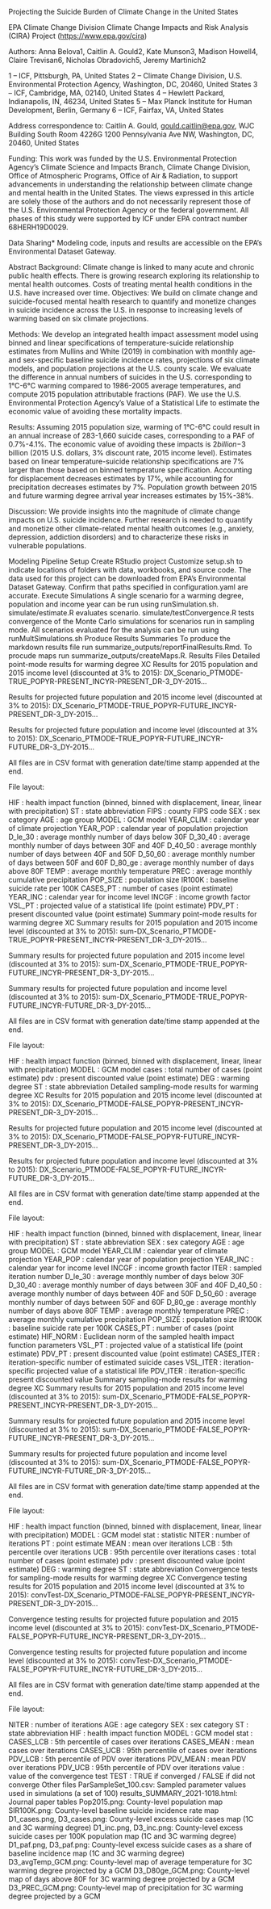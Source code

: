 Projecting the Suicide Burden of Climate Change in the United States

EPA Climate Change Division Climate Change Impacts and Risk Analysis (CIRA) Project (https://www.epa.gov/cira)

Authors: Anna Belova1, Caitlin A. Gould2, Kate Munson3, Madison Howell4, Claire Trevisan6, Nicholas Obradovich5, Jeremy Martinich2

1 – ICF, Pittsburgh, PA, United States 2 – Climate Change Division, U.S. Environmental Protection Agency, Washington, DC, 20460, United States 3 – ICF, Cambridge, MA, 02140, United States 4 – Hewlett Packard, Indianapolis, IN, 46234, United States 5 – Max Planck Institute for Human Development, Berlin, Germany 6 – ICF, Fairfax, VA, United States

Address correspondence to: Caitlin A. Gould, gould.caitlin@epa.gov, WJC Building South Room 4226G 1200 Pennsylvania Ave NW, Washington, DC, 20460, United States

Funding: This work was funded by the U.S. Environmental Protection Agency’s Climate Science and Impacts Branch, Climate Change Division, Office of Atmospheric Programs, Office of Air & Radiation, to support advancements in understanding the relationship between climate change and mental health in the United States. The views expressed in this article are solely those of the authors and do not necessarily represent those of the U.S. Environmental Protection Agency or the federal government. All phases of this study were supported by ICF under EPA contract number 68HERH19D0029.

Data Sharing* Modeling code, inputs and results are accessible on the EPA’s Environmental Dataset Gateway.

Abstract
Background: Climate change is linked to many acute and chronic public health effects. There is growing research exploring its relationship to mental health outcomes. Costs of treating mental health conditions in the U.S. have increased over time. Objectives: We build on climate change and suicide-focused mental health research to quantify and monetize changes in suicide incidence across the U.S. in response to increasing levels of warming based on six climate projections.

Methods: We develop an integrated health impact assessment model using binned and linear specifications of temperature-suicide relationship estimates from Mullins and White (2019) in combination with monthly age- and sex-specific baseline suicide incidence rates, projections of six climate models, and population projections at the U.S. county scale. We evaluate the difference in annual numbers of suicides in the U.S. corresponding to 1°C-6°C warming compared to 1986-2005 average temperatures, and compute 2015 population attributable fractions (PAF). We use the U.S. Environmental Protection Agency’s Value of a Statistical Life to estimate the economic value of avoiding these mortality impacts.

Results: Assuming 2015 population size, warming of 1°C-6°C could result in an annual increase of 283-1,660 suicide cases, corresponding to a PAF of 0.7%-4.1%. The economic value of avoiding these impacts is $2 billion-$3 billion (2015 U.S. dollars, 3% discount rate, 2015 income level). Estimates based on linear temperature-suicide relationship specifications are 7% larger than those based on binned temperature specification. Accounting for displacement decreases estimates by 17%, while accounting for precipitation decreases estimates by 7%. Population growth between 2015 and future warming degree arrival year increases estimates by 15%-38%.

Discussion: We provide insights into the magnitude of climate change impacts on U.S. suicide incidence. Further research is needed to quantify and monetize other climate-related mental health outcomes (e.g., anxiety, depression, addiction disorders) and to characterize these risks in vulnerable populations.

Modeling Pipeline
Setup
Create RStudio project
Customize setup.sh to indicate locations of folders with data, workbooks, and source code. The data used for this project can be downloaded from EPA’s Environmental Dataset Gateway.
Confirm that paths specified in configuration.yaml are accurate.
Execute Simulations
A single scenario for a warming degree, population and income year can be run using runSimulation.sh.
simulate/estimate.R evaluates scenario.
simulate/testConvergence.R tests convergence of the Monte Carlo simulations for scenarios run in sampling mode.
All scenarios evaluated for the analysis can be run using runMultSimulations.sh
Produce Results Summaries
To produce the markdown results file run summarize_outputs/reportFinalResults.Rmd.
To procude maps run summarize_outputs/createMaps.R.
Results Files
Detailed point-mode results for warming degree XC
Results for 2015 population and 2015 income level (discounted at 3% to 2015): DX_Scenario_PTMODE-TRUE_POPYR-PRESENT_INCYR-PRESENT_DR-3_DY-2015…

Results for projected future population and 2015 income level (discounted at 3% to 2015): DX_Scenario_PTMODE-TRUE_POPYR-FUTURE_INCYR-PRESENT_DR-3_DY-2015…

Results for projected future population and income level (discounted at 3% to 2015): DX_Scenario_PTMODE-TRUE_POPYR-FUTURE_INCYR-FUTURE_DR-3_DY-2015…

All files are in CSV format with generation date/time stamp appended at the end.

File layout:

HIF : health impact function (binned, binned with displacement, linear, linear with precipitation)
ST : state abbreviation
FIPS : county FIPS code
SEX : sex category
AGE : age group
MODEL : GCM model
YEAR_CLIM : calendar year of climate projection
YEAR_POP : calendar year of population projection
D_le_30 : average monthly number of days below 30F
D_30_40 : average monthly number of days between 30F and 40F
D_40_50 : average monthly number of days between 40F and 50F
D_50_60 : average monthly number of days between 50F and 60F
D_80_ge : average monthly number of days above 80F
TEMP : average monthly temperature
PREC : average monthly cumulative precipitation
POP_SIZE : population size
IR100K : baseline suicide rate per 100K
CASES_PT : number of cases (point estimate)
YEAR_INC : calendar year for income level
INCGF : income growth factor
VSL_PT : projected value of a statistical life (point estimate)
PDV_PT : present discounted value (point estimate)
Summary point-mode results for warming degree XC
Summary results for 2015 population and 2015 income level (discounted at 3% to 2015): sum-DX_Scenario_PTMODE-TRUE_POPYR-PRESENT_INCYR-PRESENT_DR-3_DY-2015…

Summary results for projected future population and 2015 income level (discounted at 3% to 2015): sum-DX_Scenario_PTMODE-TRUE_POPYR-FUTURE_INCYR-PRESENT_DR-3_DY-2015…

Summary results for projected future population and income level (discounted at 3% to 2015): sum-DX_Scenario_PTMODE-TRUE_POPYR-FUTURE_INCYR-FUTURE_DR-3_DY-2015…

All files are in CSV format with generation date/time stamp appended at the end.

File layout:

HIF : health impact function (binned, binned with displacement, linear, linear with precipitation)
MODEL : GCM model
cases : total number of cases (point estimate)
pdv : present discounted value (point estimate)
DEG : warming degree
ST : state abbreviation
Detailed sampling-mode results for warming degree XC
Results for 2015 population and 2015 income level (discounted at 3% to 2015): DX_Scenario_PTMODE-FALSE_POPYR-PRESENT_INCYR-PRESENT_DR-3_DY-2015…

Results for projected future population and 2015 income level (discounted at 3% to 2015): DX_Scenario_PTMODE-FALSE_POPYR-FUTURE_INCYR-PRESENT_DR-3_DY-2015…

Results for projected future population and income level (discounted at 3% to 2015): DX_Scenario_PTMODE-FALSE_POPYR-FUTURE_INCYR-FUTURE_DR-3_DY-2015…

All files are in CSV format with generation date/time stamp appended at the end.

File layout:

HIF : health impact function (binned, binned with displacement, linear, linear with precipitation)
ST : state abbreviation
SEX : sex category
AGE : age group
MODEL : GCM model
YEAR_CLIM : calendar year of climate projection
YEAR_POP : calendar year of population projection
YEAR_INC : calendar year for income level
INCGF : income growth factor
ITER : sampled iteration number
D_le_30 : average monthly number of days below 30F
D_30_40 : average monthly number of days between 30F and 40F
D_40_50 : average monthly number of days between 40F and 50F
D_50_60 : average monthly number of days between 50F and 60F
D_80_ge : average monthly number of days above 80F
TEMP : average monthly temperature
PREC : average monthly cumulative precipitation
POP_SIZE : population size
IR100K : baseline suicide rate per 100K
CASES_PT : number of cases (point estimate)
HIF_NORM : Euclidean norm of the sampled health impact function parameters
VSL_PT : projected value of a statistical life (point estimate)
PDV_PT : present discounted value (point estimate)
CASES_ITER : iteration-specific number of estimated suicide cases
VSL_ITER : iteration-specific projected value of a statistical life
PDV_ITER : iteration-specific present discounted value
Summary sampling-mode results for warming degree XC
Summary results for 2015 population and 2015 income level (discounted at 3% to 2015): sum-DX_Scenario_PTMODE-FALSE_POPYR-PRESENT_INCYR-PRESENT_DR-3_DY-2015…

Summary results for projected future population and 2015 income level (discounted at 3% to 2015): sum-DX_Scenario_PTMODE-FALSE_POPYR-FUTURE_INCYR-PRESENT_DR-3_DY-2015…

Summary results for projected future population and income level (discounted at 3% to 2015): sum-DX_Scenario_PTMODE-FALSE_POPYR-FUTURE_INCYR-FUTURE_DR-3_DY-2015…

All files are in CSV format with generation date/time stamp appended at the end.

File layout:

HIF : health impact function (binned, binned with displacement, linear, linear with precipitation)
MODEL : GCM model
stat : statistic
NITER : number of iterations
PT : point estimate
MEAN : mean over iterations
LCB : 5th percentile over iterations
UCB : 95th percentile over iterations
cases : total number of cases (point estimate)
pdv : present discounted value (point estimate)
DEG : warming degree
ST : state abbreviation
Convergence tests for sampling-mode results for warming degree XC
Convergence testing results for 2015 population and 2015 income level (discounted at 3% to 2015): convTest-DX_Scenario_PTMODE-FALSE_POPYR-PRESENT_INCYR-PRESENT_DR-3_DY-2015…

Convergence testing results for projected future population and 2015 income level (discounted at 3% to 2015): convTest-DX_Scenario_PTMODE-FALSE_POPYR-FUTURE_INCYR-PRESENT_DR-3_DY-2015…

Convergence testing results for projected future population and income level (discounted at 3% to 2015): convTest-DX_Scenario_PTMODE-FALSE_POPYR-FUTURE_INCYR-FUTURE_DR-3_DY-2015…

All files are in CSV format with generation date/time stamp appended at the end.

File layout:

NITER : number of iterations
AGE : age category
SEX : sex category
ST : state abbreviation
HIF : health impact function
MODEL : GCM model
stat :
CASES_LCB : 5th percentile of cases over iterations
CASES_MEAN : mean cases over iterations
CASES_UCB : 95th percentile of cases over iterations
PDV_LCB : 5th percentile of PDV over iterations
PDV_MEAN : mean PDV over iterations
PDV_UCB : 95th percentile of PDV over iterations
value : value of the convergence test
TEST : TRUE if converged / FALSE if did not converge
Other files
ParSampleSet_100.csv: Sampled parameter values used in simulations (a set of 100)
results_SUMMARY_2021-1018.html: Journal paper tables
Pop2015.png: County-level population map
SIR100K.png: County-level baseline suicide incidence rate map
D1_cases.png, D3_cases.png: County-level excess suicide cases map (1C and 3C warming degree)
D1_inc.png, D3_inc.png: County-level excess suicide cases per 100K population map (1C and 3C warming degree)
D1_paf.png, D3_paf.png: County-level excess suicide cases as a share of baseline incidence map (1C and 3C warming degree)
D3_avgTemp_GCM.png: County-level map of average temperature for 3C warming degree projected by a GCM
D3_D80ge_GCM.png: County-level map of days above 80F for 3C warming degree projected by a GCM
D3_PREC_GCM.png: County-level map of precipitation for 3C warming degree projected by a GCM
